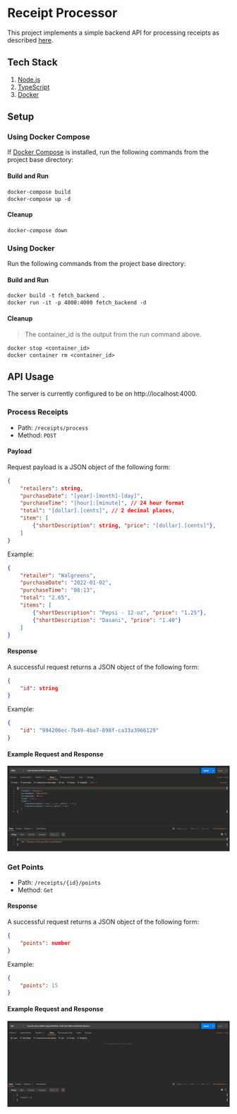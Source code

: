 # Receipt Processor

This project implements a simple backend API for processing receipts as described [here](https://github.com/fetch-rewards/receipt-processor-challenge).

## Tech Stack

1. [Node.js](https://nodejs.org/en)
1. [TypeScript](https://www.typescriptlang.org/)
1. [Docker](https://www.docker.com/)

## Setup

### Using Docker Compose

If [Docker Compose](https://docs.docker.com/compose/) is installed, run the following commands from the project base directory:

#### Build and Run

```
docker-compose build
docker-compose up -d
```

#### Cleanup

```
docker-compose down
```

### Using Docker

Run the following commands from the project base directory:

#### Build and Run

```
docker build -t fetch_backend .
docker run -it -p 4000:4000 fetch_backend -d
```

#### Cleanup

> The container_id is the output from the run command above.

```
docker stop <container_id>
docker container rm <container_id>
```

## API Usage

The server is currently configured to be on http://localhost:4000.

### Process Receipts

- Path: `/receipts/process`
- Method: `POST`

#### Payload

Request payload is a JSON object of the following form:

```JSON
{
    "retailers": string,
    "purchaseDate": "[year]-[month]-[day]",
    "purchaseTime": "[hour]:[minute]", // 24 hour format
    "total": "[dollar].[cents]", // 2 decimal places,
    "item": [
        {"shortDescription": string, "price": "[dollar].[cents]"},
    ]
}
```

Example:

```JSON
{
    "retailer": "Walgreens",
    "purchaseDate": "2022-01-02",
    "purchaseTime": "08:13",
    "total": "2.65",
    "items": [
        {"shortDescription": "Pepsi - 12-oz", "price": "1.25"},
        {"shortDescription": "Dasani", "price": "1.40"}
    ]
}
```

#### Response

A successful request returns a JSON object of the following form:

```JSON
{
    "id": string
}
```

Example:

```JSON
{
    "id": "994206ec-7b49-4ba7-898f-ca33a3966129"
}
```

#### Example Request and Response

![Post](./img/Post.png)

### Get Points

- Path: `/receipts/{id}/points`
- Method: `Get`

#### Response

A successful request returns a JSON object of the following form:

```JSON
{
    "points": number
}
```

Example:

```JSON
{
    "points": 15
}
```

#### Example Request and Response

![Get](./img/Get.png)
